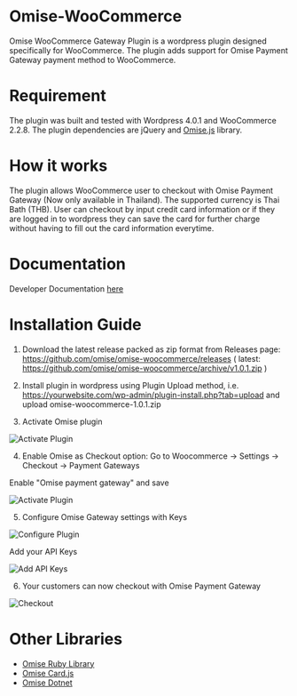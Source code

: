 Omise-WooCommerce
=================

Omise WooCommerce Gateway Plugin is a wordpress plugin designed specifically for WooCommerce. The plugin adds support for Omise Payment Gateway payment method to WooCommerce. 

Requirement
===========

The plugin was built and tested with Wordpress 4.0.1 and WooCommerce 2.2.8.
The plugin dependencies are jQuery and [Omise.js](https://cdn.omise.co/omise.js) library.

How it works
============

The plugin allows WooCommerce user to checkout with Omise Payment Gateway (Now only available in Thailand). The supported currency is Thai Bath (THB). User can checkout by input credit card information or if they are logged in to wordpress they can save the card for further charge without having to fill out the card information everytime.

Documentation
=============
Developer Documentation [here](https://docs.omise.co/) 


Installation Guide
=============

1. Download the latest release packed as zip format from Releases page: https://github.com/omise/omise-woocommerce/releases
( latest: https://github.com/omise/omise-woocommerce/archive/v1.0.1.zip )

2. Install plugin in wordpress using Plugin Upload method, i.e. https://yourwebsite.com/wp-admin/plugin-install.php?tab=upload 
and upload omise-woocommerce-1.0.1.zip 

3. Activate Omise plugin

![Activate Plugin](https://omise-cdn.s3.amazonaws.com/assets/woocommerce/activate-plugin.png)

4. Enable Omise as Checkout option: Go to Woocommerce -> Settings -> Checkout -> Payment Gateways

Enable "Omise payment gateway" and save

![Activate Plugin](https://omise-cdn.s3.amazonaws.com/assets/woocommerce/omise-settings-00.png)

5. Configure Omise Gateway settings with Keys

![Configure Plugin](https://omise-cdn.s3.amazonaws.com/assets/woocommerce/omise-settings-01.png)

Add your API Keys

![Add API Keys](https://omise-cdn.s3.amazonaws.com/assets/woocommerce/omise-settings-02.png)

6. Your customers can now checkout with Omise Payment Gateway

![Checkout](https://omise-cdn.s3.amazonaws.com/assets/woocommerce/checkout.png)



Other Libraries
=============

* [Omise Ruby Library](https://github.com/omise/omise-ruby)
* [Omise Card.js](https://github.com/omise/card.js) 
* [Omise Dotnet](https://github.com/omise/omise-dotnet) 




